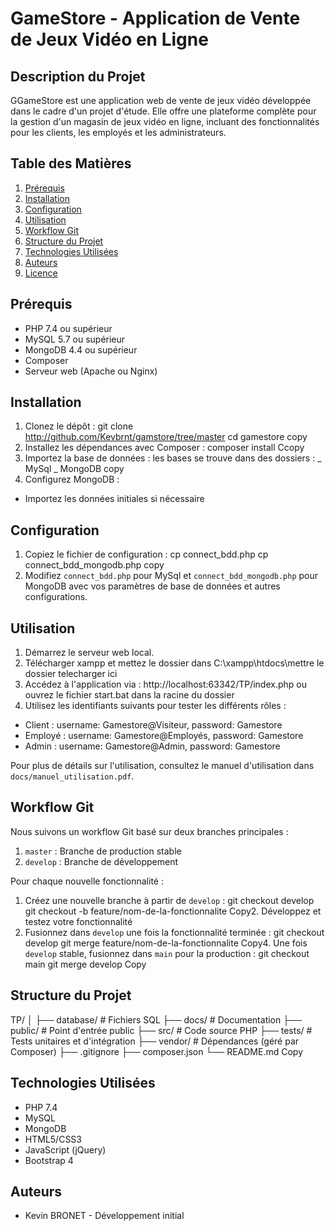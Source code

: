 # GameStore - Application de Vente de Jeux Vidéo en Ligne

## Description du Projet

GGameStore est une application web de vente de jeux vidéo développée dans le cadre d'un projet d'étude. Elle offre une plateforme complète pour la gestion d'un magasin de jeux vidéo en ligne, incluant des fonctionnalités pour les clients, les employés et les administrateurs.

## Table des Matières

1. [Prérequis](#prérequis)
2. [Installation](#installation)
3. [Configuration](#configuration)
4. [Utilisation](#utilisation)
5. [Workflow Git](#workflow-git)
6. [Structure du Projet](#structure-du-projet)
7. [Technologies Utilisées](#technologies-utilisées)
8. [Auteurs](#auteurs)
9. [Licence](#licence)

## Prérequis

- PHP 7.4 ou supérieur
- MySQL 5.7 ou supérieur
- MongoDB 4.4 ou supérieur
- Composer
- Serveur web (Apache ou Nginx)

## Installation

1. Clonez le dépôt :
git clone http://github.com/Kevbrnt/gamstore/tree/master
cd gamestore
copy
2. Installez les dépendances avec Composer :
composer install
Ccopy
3. Importez la base de données :
les bases se trouve dans des dossiers :
_ MySql
_ MongoDB
copy
5. Configurez MongoDB :
- Importez les données initiales si nécessaire

## Configuration

1. Copiez le fichier de configuration :
cp connect_bdd.php
cp connect_bdd_mongodb.php
copy
3. Modifiez `connect_bdd.php` pour MySql et `connect_bdd_mongodb.php` pour MongoDB avec vos paramètres de base de données et autres configurations.

## Utilisation

1. Démarrez le serveur web local.
2. Télécharger xampp et mettez le dossier dans C:\xampp\htdocs\mettre le dossier telecharger ici
3. Accédez à l'application via : http://localhost:63342/TP/index.php ou ouvrez le fichier start.bat dans la racine du dossier
4. Utilisez les identifiants suivants pour tester les différents rôles :
- Client : username: Gamestore@Visiteur, password: Gamestore
- Employé : username: Gamestore@Employés, password: Gamestore
- Admin : username: Gamestore@Admin, password: Gamestore

Pour plus de détails sur l'utilisation, consultez le manuel d'utilisation dans `docs/manuel_utilisation.pdf`.

## Workflow Git

Nous suivons un workflow Git basé sur deux branches principales :

1. `master` : Branche de production stable
2. `develop` : Branche de développement

Pour chaque nouvelle fonctionnalité :
1. Créez une nouvelle branche à partir de `develop` :
git checkout develop
git checkout -b feature/nom-de-la-fonctionnalite
Copy2. Développez et testez votre fonctionnalité
3. Fusionnez dans `develop` une fois la fonctionnalité terminée :
git checkout develop
git merge feature/nom-de-la-fonctionnalite
Copy4. Une fois `develop` stable, fusionnez dans `main` pour la production :
git checkout main
git merge develop
Copy
## Structure du Projet
TP/
│
├── database/          # Fichiers SQL
├── docs/              # Documentation
├── public/            # Point d'entrée public
├── src/               # Code source PHP
├── tests/             # Tests unitaires et d'intégration
├── vendor/            # Dépendances (géré par Composer)
├── .gitignore
├── composer.json
└── README.md
Copy
## Technologies Utilisées

- PHP 7.4
- MySQL
- MongoDB
- HTML5/CSS3
- JavaScript (jQuery)
- Bootstrap 4

## Auteurs

- Kevin BRONET - Développement initial
